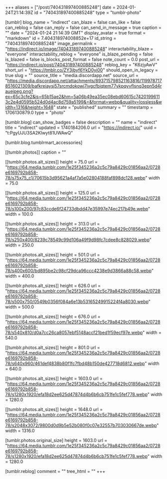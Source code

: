 +++
aliases = ["/post/740431897400885248"]
date = 2024-01-24T21:14:39Z
id = "740431897400885248"
type = "tumblr-photo"

[tumblr]
blog_name = "indirect"
can_blaze = false
can_like = false
can_reblog = false
can_reply = false
can_send_in_message = true
caption = ""
date = "2024-01-24 21:14:39 GMT"
display_avatar = true
format = "markdown"
id = 7.404318974008852e+17
id_string = "740431897400885248"
image_permalink = "https://indirect.io/image/740431897400885248"
interactability_blaze = "everyone"
interactability_reblog = "everyone"
is_blaze_pending = false
is_blazed = false
is_blocks_post_format = false
note_count = 0.0
post_url = "https://indirect.io/post/740431897400885248"
reblog_key = "K6zjyAwV"
short_url = "https://tmblr.co/ZY3jbyf6YkD0yi00"
should_open_in_legacy = true
slug = ""
source_title = "media.discordapp.net"
source_url = "https://media.discordapp.net/attachments/893715798521163816/1199787178516021309/bafkreiaysj57srcmdokowj7ivgcfbiqtem77ykpqyvflsnq3epn5d4rauejpeg.png?ex=65c3cfe2&is=65b15ae2&hm=5a06b49ea35ec08ebd60615c74201996113c2e4d0595b524d0d4ac8d759a5199&=&format=webp&quality=lossless&width=1316&height=1648"
state = "published"
summary = ""
timestamp = 1706130879.0
type = "photo"

[tumblr.blog]
can_show_badges = false
description = ""
name = "indirect"
title = "indirect"
updated = 1740184206.0
url = "https://indirect.io/"
uuid = "t:PgyUJU3SA2Klwyt81UWAwQ"

[tumblr.blog.tumblrmart_accessories]

[[tumblr.photos]]
caption = ""

[[tumblr.photos.alt_sizes]]
height = 75.0
url = "https://64.media.tumblr.com/1e25f345236a2c5c79a8429c01856aa2/0728e6169792b858-78/s75x75_c1/70615b3d95621a4af7a5e02804188faf898dc128.webp"
width = 75.0

[[tumblr.photos.alt_sizes]]
height = 125.0
url = "https://64.media.tumblr.com/1e25f345236a2c5c79a8429c01856aa2/0728e6169792b858-78/s100x200/97c83ccde6f24733dbdd47e35997e74ec217b49e.webp"
width = 100.0

[[tumblr.photos.alt_sizes]]
height = 313.0
url = "https://64.media.tumblr.com/1e25f345236a2c5c79a8429c01856aa2/0728e6169792b858-78/s250x400/8239c78549c99d106a49f9d98fc7cdee8c828029.webp"
width = 250.0

[[tumblr.photos.alt_sizes]]
height = 501.0
url = "https://64.media.tumblr.com/1e25f345236a2c5c79a8429c01856aa2/0728e6169792b858-78/s400x600/bd895be2c98cf29dca96ccc4238e9d3866a88c58.webp"
width = 400.0

[[tumblr.photos.alt_sizes]]
height = 626.0
url = "https://64.media.tumblr.com/1e25f345236a2c5c79a8429c01856aa2/0728e6169792b858-78/s500x750/0549b0356f084a6e13b53165249915224f4a8030.webp"
width = 500.0

[[tumblr.photos.alt_sizes]]
height = 676.0
url = "https://64.media.tumblr.com/1e25f345236a2c5c79a8429c01856aa2/0728e6169792b858-78/s540x810/d0a7cc26ca8057ebf5148accf21bed1f59ecf97e.webp"
width = 540.0

[[tumblr.photos.alt_sizes]]
height = 801.0
url = "https://64.media.tumblr.com/1e25f345236a2c5c79a8429c01856aa2/0728e6169792b858-78/s640x960/461def4838b80f1fc7fbd48b150de427718d6812.webp"
width = 640.0

[[tumblr.photos.alt_sizes]]
height = 1603.0
url = "https://64.media.tumblr.com/1e25f345236a2c5c79a8429c01856aa2/0728e6169792b858-78/s1280x1920/efa18d2ee625d47874d4b6b6cb751fe1c5fef778.webp"
width = 1280.0

[[tumblr.photos.alt_sizes]]
height = 1648.0
url = "https://64.media.tumblr.com/1e25f345236a2c5c79a8429c01856aa2/0728e6169792b858-78/s2048x3072/9800d0d9b5e52b080f0c07e32557b703030667de.webp"
width = 1316.0

[tumblr.photos.original_size]
height = 1603.0
url = "https://64.media.tumblr.com/1e25f345236a2c5c79a8429c01856aa2/0728e6169792b858-78/s1280x1920/efa18d2ee625d47874d4b6b6cb751fe1c5fef778.webp"
width = 1280.0

[tumblr.reblog]
comment = ""
tree_html = ""
+++

